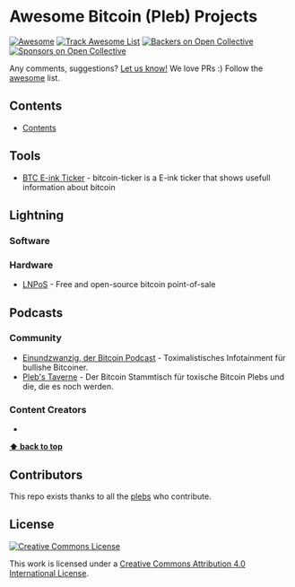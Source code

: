 Awesome Bitcoin (Pleb) Projects
===
<!--rehype:style=font-size: 38px; border-bottom: 0; display: flex; min-height: 260px; align-items: center; justify-content: center;-->

[![Awesome](https://jaywcjlove.github.io/sb/ico/awesome.svg)](https://github.com/sindresorhus/awesome) [![Track Awesome List](https://www.trackawesomelist.com/badge.svg)](https://www.trackawesomelist.com/jaywcjlove/awesome-mac/) [![Backers on Open Collective](https://opencollective.com/awesome-mac/backers/badge.svg)](#backers) [![Sponsors on Open Collective](https://opencollective.com/awesome-mac/sponsors/badge.svg)](#sponsors) 
<!--rehype:style=text-align: center;-->

Any comments, suggestions? [Let us know!](https://github.com/jaywcjlove/awesome-mac/issues) We love PRs :) Follow the [awesome](https://github.com/sindresorhus/awesome) list.

## Contents

- [Contents](#contents)

## Tools

- [BTC E-ink Ticker](https://github.com/btc-ticker/btc-ticker) - bitcoin-ticker is a E-ink ticker that shows usefull information about bitcoin

## Lightning

### Software

### Hardware

- [LNPoS](https://github.com/lnbits/LNPoS) - Free and open-source bitcoin point-of-sale

## Podcasts

### Community

- [Einundzwanzig, der Bitcoin Podcast](https://einundzwanzig.space/) - Toximalistisches Infotainment für bullishe Bitcoiner.
- [Pleb's Taverne](https://anchor.fm/plebs-taverne) - Der Bitcoin Stammtisch für toxische Bitcoin Plebs und die, die es noch werden.

### Content Creators

- []()

**[⬆ back to top](#contents)**

## Contributors

This repo exists thanks to all the [plebs](https://github.com/quilloughbee/awesome-pleb-projects/graphs/contributors) who contribute.


## License

[![Creative Commons License](http://i.creativecommons.org/l/by/4.0/88x31.png)](https://creativecommons.org/licenses/by/4.0/)

This work is licensed under a [Creative Commons Attribution 4.0 International License](http://creativecommons.org/licenses/by/4.0/).
